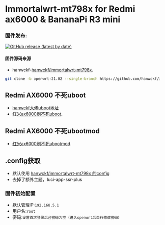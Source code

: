 # Immortalwrt-mt798x for Redmi ax6000 & BananaPi R3 mini

### 固件发布:
[![GitHub release (latest by date)](https://img.shields.io/github/v/release/hiyoi/Actions-OpenWrt?style=for-the-badge&label=固件下载)](https://github.com/hiyoi/Actions-OpenWrt/releases/latest)

#### 固件源码来源
- hanwckf-[hanwckf/immortalwrt-mt798x](https://github.com/hanwckf/immortalwrt-mt798x).
```bash
git clone -b openwrt-21.02 --single-branch https://github.com/hanwckf/immortalwrt-mt798x
```

## Redmi AX6000 不死uboot
- [hanwckf大佬uboot地址](https://github.com/hanwckf/bl-mt798x/releases/latest)
- [红米ax6000刷不死uboot](https://blog.w2aa.ga/post/ax6000-uboot.html).

## Redmi AX6000 不死ubootmod
- [红米ax6000刷不死ubootmod](https://www.right.com.cn/forum/thread-8272071-1-2.html).

## .config获取
- 默认使用 [hanwckf/immortalwrt-mt798x 的config](https://github.com/hanwckf/immortalwrt-mt798x/blob/openwrt-21.02/defconfig/mt7986-ax6000.config)
- 去掉了额外主题，luci-app-ssr-plus

### 固件初始配置
- 默认管理IP:`192.168.5.1` 
- 用户名:`root`
- 密码:`设置首次登录后台密码为空（进入openwrt后自行修改密码）`
